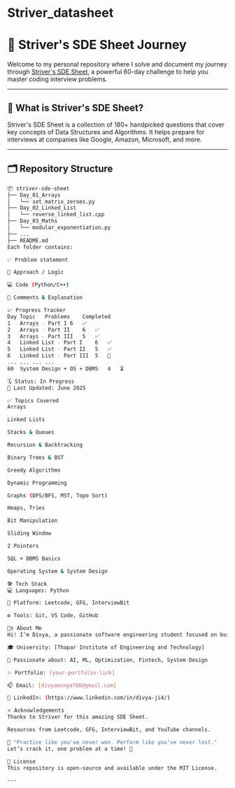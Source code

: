 # Striver_datasheet

# 🚀 Striver's SDE Sheet Journey

Welcome to my personal repository where I solve and document my journey through [Striver's SDE Sheet](https://takeuforward.org/interviews/strivers-sde-sheet-top-coding-interview-problems/), a powerful 60-day challenge to help you master coding interview problems.

---

## 📌 What is Striver's SDE Sheet?

Striver's SDE Sheet is a collection of 180+ handpicked questions that cover key concepts of Data Structures and Algorithms. It helps prepare for interviews at companies like Google, Amazon, Microsoft, and more.

---

## 🗂️ Repository Structure

```bash
📦 striver-sde-sheet
├── Day_01_Arrays
│   └── set_matrix_zeroes.py
├── Day_02_Linked_List
│   └── reverse_linked_list.cpp
├── Day_03_Maths
│   └── modular_exponentiation.py
├── ...
├── README.md
Each folder contains:

✅ Problem statement

🧠 Approach / Logic

💻 Code (Python/C++)

📌 Comments & Explanation

📈 Progress Tracker
Day	Topic	Problems	Completed
1	Arrays - Part I	6	✅
2	Arrays - Part II	6	✅
3	Arrays - Part III	5	✅
4	Linked List - Part I	6	✅
5	Linked List - Part II	5	✅
6	Linked List - Part III	5	🚧
...	...	...	...
60	System Design + OS + DBMS	4	⏳

🗓️ Status: In Progress
📅 Last Updated: June 2025

✅ Topics Covered
Arrays

Linked Lists

Stacks & Queues

Recursion & Backtracking

Binary Trees & BST

Greedy Algorithms

Dynamic Programming

Graphs (DFS/BFS, MST, Topo Sort)

Heaps, Tries

Bit Manipulation

Sliding Window

2 Pointers

SQL + DBMS Basics

Operating System & System Design

🛠️ Tech Stack
💻 Languages: Python

📝 Platform: Leetcode, GFG, InterviewBit

⚙️ Tools: Git, VS Code, GitHub

🙋‍♀️ About Me
Hi! I’m Divya, a passionate software engineering student focused on building strong DSA skills and preparing for big tech interviews.

🎓 University: [Thapar Institute of Engineering and Technology]

💼 Passionate about: AI, ML, Optimization, Fintech, System Design

✨ Portfolio: [your-portfolio-link]

📫 Email: [divyamonga786@gmail.com]

🔗 LinkedIn: (https://www.linkedin.com/in/divya-ji4/)

⭐ Acknowledgements
Thanks to Striver for this amazing SDE Sheet.

Resources from Leetcode, GFG, InterviewBit, and YouTube channels.

🧠 "Practice like you've never won. Perform like you've never lost."
Let’s crack it, one problem at a time! 🚀

📌 License
This repository is open-source and available under the MIT License.

---


